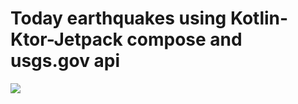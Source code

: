 # Today earthquakes using Kotlin-Ktor-Jetpack compose and usgs.gov api

<div align="center">
  <div style="display: flex;">
<div align="center">
      <a href="https://www.youtube.com/watch?v=oaEkL63mNnA">
         <img src="https://github.com/3owa/Today_Earthquakes_USGS_API/blob/master/Screenshot%202023-09-19%20232625.png" style="width:400dp">
      </a>
</div>

